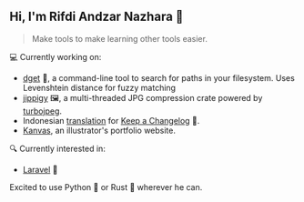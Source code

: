 ## Hi, I'm Rifdi Andzar Nazhara 👋

> Make tools to make learning other tools easier.

💻 Currently working on:  
- [dget](https://github.com/rfdzan/dget) 🧰, a command-line tool to search for paths in your filesystem. Uses Levenshtein distance for fuzzy matching
- [jippigy](https://github.com/rfdzan/jippigy) 🖼️, a multi-threaded JPG compression crate powered by [turbojpeg](https://github.com/honzasp/rust-turbojpeg).
- Indonesian [translation](https://github.com/olivierlacan/keep-a-changelog/pull/609) for [Keep a Changelog](https://keepachangelog.com/en/1.1.0/) 📝.
- [Kanvas](https://github.com/rfdzan/009-Rifdi-Andzar-Nazhara), an illustrator's portfolio website.

🔍 Currently interested in:
- [Laravel](https://github.com/laravel/laravel) 🎩

Excited to use Python 🐍 or Rust 🦀 wherever he can.
